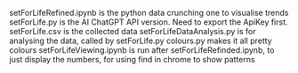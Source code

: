 setForLifeRefined.ipynb is the python data crunching one to visualise trends
setForLife.py is the AI ChatGPT API version. Need to export the ApiKey first.
setForLife.csv is the collected data
setForLifeDataAnalysis.py is for analysing the data, called by setForLife.py
colours.py makes it all pretty colours
setForLifeViewing.ipynb is run after setForLifeRefinded.ipynb, to just display the numbers, for using find in chrome to show patterns